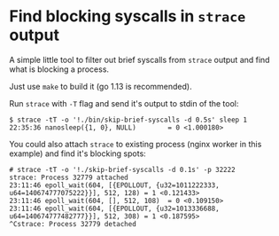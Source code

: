 # Find blocking syscalls in `strace` output

A simple little tool to filter out brief syscalls from `strace` output and find what is blocking a process.

Just use `make` to build it (go 1.13 is recommended).

Run `strace` with `-T` flag and send it's output to stdin of the tool:

    $ strace -tT -o '!./bin/skip-brief-syscalls -d 0.5s' sleep 1
    22:35:36 nanosleep({1, 0}, NULL)        = 0 <1.000180>

You could also attach `strace` to existing process (nginx worker in this example) and find it's blocking spots:

    # strace -tT -o '!./skip-brief-syscalls -d 0.1s' -p 32222
    strace: Process 32779 attached
    23:11:46 epoll_wait(604, [{EPOLLOUT, {u32=1011222333, u64=140674777075222}}], 512, 128) = 1 <0.121433>
    23:11:46 epoll_wait(604, [], 512, 108)  = 0 <0.109150>
    23:11:46 epoll_wait(604, [{EPOLLOUT, {u32=1013336688, u64=140674777482777}}], 512, 308) = 1 <0.187595>
    ^Cstrace: Process 32779 detached
